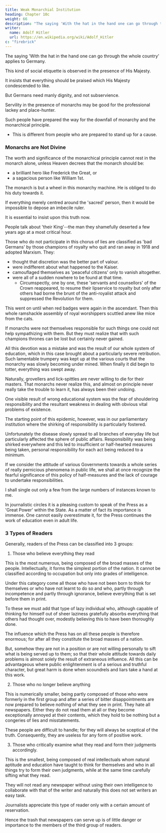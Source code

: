 ```yaml
---
title: Weak Monarchial Institution
heading: Chapter 10c
weight: 66
description: "The saying 'With the hat in the hand one can go through the whole country' applies to Germany."
writer:
  name: Adolf Hitler
  url: https://en.wikipedia.org/wiki/Adolf_Hitler
c: "firebrick"
---
```



The saying 'With the hat in the hand one can go through the whole country' applies to Germany.  

This kind of social etiquette is observed in the presence of His Majesty.

 <!-- was disastrous when it prescribed the exclusive forms that had to .  -->

<!-- These forms insisted that there should be no contradiction whatsoever, but that  -->

It insists that everything should be praised which His Majesty condescended to like.

But Germans need manly dignity, and not subservience. 

Servility in the presence of monarchs may be good for the professional lackey and place-hunter.

<!-- , in fact for all those decadent beings who are more pleased to be found moving in the high circles of royalty than among honest citizens. -->

<!-- These exceedingly 'humble' creatures however, though they grovel before their lord and bread-giver, invariably put on airs of boundless superciliousness towards other mortals, which was particularly impudent when they posed as the only people who had the right to be called 'monarchists'. This was a gross piece of impertinence such as only despicable specimens among the newly-ennobled or yet-to-be-ennobled could be capable of. -->

Such people have prepared the way for the downfall of monarchy and the monarchical principle. 
- This is different from people who are prepared to stand up for a cause.


### Monarchs are Not Divine

The worth and significance of the monarchical principle cannot rest in the monarch alone, unless Heaven decrees that the monarch should be:
- a brilliant hero like Frederick the Great, or
- a sagacious person like William 1st. 

<!-- This may happen once in several centuries, but hardly oftener than that.  -->

<!-- The ideal of the monarchy takes precedence of the person of the monarch, inasmuch as the meaning of the institution must lie in the institution itself. Thus the monarchy may be reckoned in the category of those whose duty it is to serve. -->

The monarch is but a wheel in this monarchy machine. He is obliged to do his duty towards it. 

<!-- He has to adapt himself for the fulfilment of high aims. If, therefore, there were no significance attached to the idea itself and -->

If everything merely centred around the 'sacred' person, then it would be impossible to depose an imbecile ruler.
 <!-- who has shown himself to be an imbecile. -->

It is essential to insist upon this truth now.

<!-- at the present time, because recently those phenomena have appeared again and were in no small measure responsible for the collapse of the monarchy. With a certain amount of native impudence these persons once again -->

People talk about 'their King'--the man they shamefully deserted a few years ago at a most critical hour. 

Those who do not participate in this chorus of lies are classified as 'bad Germans' by those champions of royalty who quit and ran away in 1918 and adopted Marxism. They:
- thought that discretion was the better part of valour. 
- were indifferent about what happened to the Kaiser.
- camouflaged themselves as 'peaceful citizens' only to vanish altogether. 
- were all of a sudden nowhere to be found at that time. 
  - Circumspectly, one by one, these 'servants and counsellors' of the Crown reappeared, to resume their lipservice to royalty but only after others had borne the brunt of the anti-royalist attack and suppressed the Revolution for them.
  <!-- - Once again they were all there. remembering wistfully the flesh-pots of Egypt and almost bursting with devotion for the royal cause. -->

This went on until when red badges were again in the ascendant. Then this whole ramshackle assembly of royal worshippers scuttled anew like mice from the cats. 

If monarchs were not themselves responsible for such things one could not help sympathizing with them. But they must realize that with such champions thrones can be lost but certainly never gained.

All this devotion was a mistake and was the result of our whole system of education, which in this case brought about a particularly severe retribution. Such lamentable trumpery was kept up at the various courts that the monarchy was slowly becoming under mined. When finally it did begin to totter, everything was swept away.

Naturally, grovellers and lick-spittles are never willing to die for their masters. That monarchs never realize this, and almost on principle never really take the trouble to learn it, has always been their undoing.

One visible result of wrong educational system was the fear of shouldering responsibility and the resultant weakness in dealing with obvious vital problems of existence.

The starting point of this epidemic, however, was in our parliamentary institution where the shirking of responsibility is particularly fostered. 

Unfortunately the disease slowly spread to all branches of everyday life but particularly affected the sphere of public affairs. Responsibility was being shirked everywhere and this led to insufficient or half-hearted measures being taken, personal responsibility for each act being reduced to a minimum.

If we consider the attitude of various Governments towards a whole series of really pernicious phenomena in public life, we shall at once recognize the fearful significance of this policy of half-measures and the lack of courage to undertake responsibilities. 

I shall single out only a few from the large numbers of instances known to me. 

In journalistic circles it is a pleasing custom to speak of the Press as a 'Great Power' within the State. As a matter of fact its importance is immense. One cannot easily overestimate it, for the Press continues the work of education even in adult life. 

### 3 Types of Readers

Generally, readers of the Press can be classified into 3 groups:

1. Those who believe everything they read

This is the most numerous, being composed of the broad masses of the people. Intellectually, it forms the simplest portion of the nation. It cannot be classified according to occupation but only into grades of intelligence. 

Under this category come all those who have not been born to think for themselves or who have not learnt to do so and who, partly through incompetence and partly through ignorance, believe everything that is set before them in print. 

To these we must add that type of lazy individual who, although capable of thinking for himself out of sheer laziness gratefully absorbs everything that others had thought over, modestly believing this to have been thoroughly done. 

The influence which the Press has on all these people is therefore enormous; for after all they constitute the broad masses of a nation.

But, somehow they are not in a position or are not willing personally to sift what is being served up to them; so that their whole attitude towards daily problems is almost solely the result of extraneous influence. All this can be advantageous where public enlightenment is of a serious and truthful character, but great harm is done when scoundrels and liars take a hand at this work.

2. Those who no longer believe anything

This is numerically smaller, being partly composed of those who were formerly in the first group and after a series of bitter disappointments are now prepared to believe nothing of what they see in print. They hate all newspapers. Either they do not read them at all or they become exceptionally annoyed at their contents, which they hold to be nothing but a congeries of lies and misstatements. 

These people are difficult to handle; for they will always be sceptical of the truth. Consequently, they are useless for any form of positive work.

3. Those who critically examine what they read and form their judgments accordingly.

This is the smallest, being composed of real intellectuals whom natural aptitude and education have taught to think for themselves and who in all things try to form their own judgments, while at the same time carefully sifting what they read. 

They will not read any newspaper without using their own intelligence to collaborate with that of the writer and naturally this does not set writers an easy task. 

Journalists appreciate this type of reader only with a certain amount of reservation. 


Hence the trash that newspapers can serve up is of little danger or importance to the members of the third group of readers. 

<!-- In the majority of cases these readers have learnt to regard every journalist as fundamentally a rogue who sometimes speaks the truth. 

Most unfortunately, the value of these readers lies in their intelligence and not in their numerical strength, an unhappy state of affairs in a period where wisdom counts for nothing and majorities for everything. --> 

